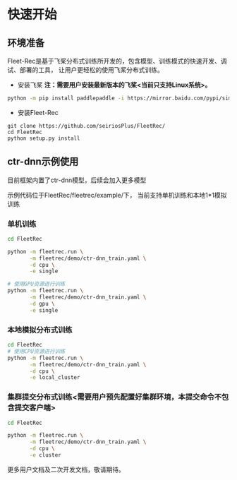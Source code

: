 # 快速开始

## 环境准备
Fleet-Rec是基于飞桨分布式训练所开发的，包含模型、训练模式的快速开发、调试、部署的工具， 让用户更轻松的使用飞桨分布式训练。

- 安装飞桨  **注：需要用户安装最新版本的飞桨<当前只支持Linux系统>。**

```bash
python -m pip install paddlepaddle -i https://mirror.baidu.com/pypi/simple
```

- 安装Fleet-Rec

```
git clone https://github.com/seiriosPlus/FleetRec/
cd FleetRec
python setup.py install
```

## ctr-dnn示例使用
目前框架内置了ctr-dnn模型，后续会加入更多模型

示例代码位于FleetRec/fleetrec/example/下， 当前支持单机训练和本地1*1模拟训练

### 单机训练
```bash
cd FleetRec

python -m fleetrec.run \
       -m fleetrec/demo/ctr-dnn_train.yaml \
       -d cpu \
       -e single 

# 使用GPU资源进行训练
python -m fleetrec.run \
       -m fleetrec/demo/ctr-dnn_train.yaml \
       -d gpu \
       -e single
```

### 本地模拟分布式训练

```bash
cd FleetRec
# 使用CPU资源进行训练
python -m fleetrec.run \
       -m fleetrec/demo/ctr-dnn_train.yaml \
       -d cpu \
       -e local_cluster
```

### 集群提交分布式训练<需要用户预先配置好集群环境，本提交命令不包含提交客户端>

```bash
cd FleetRec

python -m fleetrec.run \
       -m fleetrec/demo/ctr-dnn_train.yaml \
       -d cpu \
       -e cluster
```

更多用户文档及二次开发文档，敬请期待。